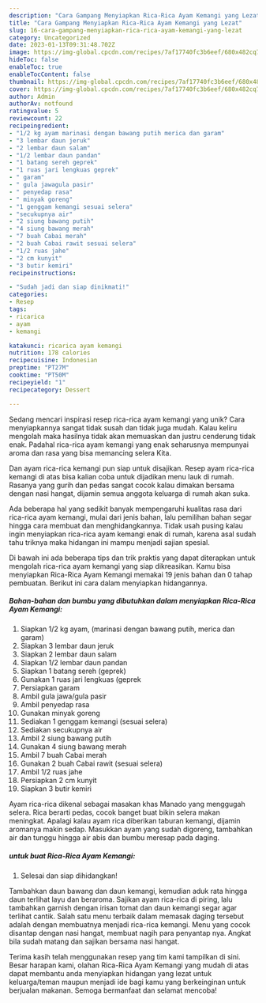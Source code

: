 ```yaml
---
description: "Cara Gampang Menyiapkan Rica-Rica Ayam Kemangi yang Lezat"
title: "Cara Gampang Menyiapkan Rica-Rica Ayam Kemangi yang Lezat"
slug: 16-cara-gampang-menyiapkan-rica-rica-ayam-kemangi-yang-lezat
category: Uncategorized
date: 2023-01-13T09:31:48.702Z
image: https://img-global.cpcdn.com/recipes/7af17740fc3b6eef/680x482cq70/rica-rica-ayam-kemangi-foto-resep-utama.jpg
hideToc: false
enableToc: true
enableTocContent: false
thumbnail: https://img-global.cpcdn.com/recipes/7af17740fc3b6eef/680x482cq70/rica-rica-ayam-kemangi-foto-resep-utama.jpg
cover: https://img-global.cpcdn.com/recipes/7af17740fc3b6eef/680x482cq70/rica-rica-ayam-kemangi-foto-resep-utama.jpg
author: Admin
authorAv: notfound
ratingvalue: 5
reviewcount: 22
recipeingredient:
- "1/2 kg ayam marinasi dengan bawang putih merica dan garam"
- "3 lembar daun jeruk"
- "2 lembar daun salam"
- "1/2 lembar daun pandan"
- "1 batang sereh geprek"
- "1 ruas jari lengkuas geprek"
- " garam"
- " gula jawagula pasir"
- " penyedap rasa"
- " minyak goreng"
- "1 genggam kemangi sesuai selera"
- "secukupnya air"
- "2 siung bawang putih"
- "4 siung bawang merah"
- "7 buah Cabai merah"
- "2 buah Cabai rawit sesuai selera"
- "1/2 ruas jahe"
- "2 cm kunyit"
- "3 butir kemiri"
recipeinstructions:

- "Sudah jadi dan siap dinikmati!"
categories:
- Resep
tags:
- ricarica
- ayam
- kemangi

katakunci: ricarica ayam kemangi 
nutrition: 178 calories
recipecuisine: Indonesian
preptime: "PT27M"
cooktime: "PT50M"
recipeyield: "1"
recipecategory: Dessert

---
```





Sedang mencari inspirasi resep rica-rica ayam kemangi yang unik? Cara menyiapkannya sangat tidak susah dan tidak juga mudah. Kalau keliru mengolah maka hasilnya tidak akan memuaskan dan justru cenderung tidak enak. Padahal rica-rica ayam kemangi yang enak seharusnya mempunyai aroma dan rasa yang bisa memancing selera Kita.





Dan ayam rica-rica kemangi pun siap untuk disajikan. Resep ayam rica-rica kemangi di atas bisa kalian coba untuk dijadikan menu lauk di rumah. Rasanya yang gurih dan pedas sangat cocok kalau dimakan bersama dengan nasi hangat, dijamin semua anggota keluarga di rumah akan suka.

Ada beberapa hal yang sedikit banyak mempengaruhi kualitas rasa dari rica-rica ayam kemangi, mulai dari jenis bahan, lalu pemilihan bahan segar hingga cara membuat dan menghidangkannya. Tidak usah pusing kalau ingin menyiapkan rica-rica ayam kemangi enak di rumah, karena asal sudah tahu triknya maka hidangan ini mampu menjadi sajian spesial.






Di bawah ini ada beberapa tips dan trik praktis yang dapat diterapkan untuk mengolah rica-rica ayam kemangi yang siap dikreasikan. Kamu bisa menyiapkan Rica-Rica Ayam Kemangi memakai 19 jenis bahan dan 0 tahap pembuatan. Berikut ini cara dalam menyiapkan hidangannya.

<!--inarticleads1-->

##### Bahan-bahan dan bumbu yang dibutuhkan dalam menyiapkan Rica-Rica Ayam Kemangi:

1. Siapkan 1/2 kg ayam, (marinasi dengan bawang putih, merica dan garam)
1. Siapkan 3 lembar daun jeruk
1. Siapkan 2 lembar daun salam
1. Siapkan 1/2 lembar daun pandan
1. Siapkan 1 batang sereh (geprek)
1. Gunakan 1 ruas jari lengkuas (geprek
1. Persiapkan  garam
1. Ambil  gula jawa/gula pasir
1. Ambil  penyedap rasa
1. Gunakan  minyak goreng
1. Sediakan 1 genggam kemangi (sesuai selera)
1. Sediakan secukupnya air
1. Ambil 2 siung bawang putih
1. Gunakan 4 siung bawang merah
1. Ambil 7 buah Cabai merah
1. Gunakan 2 buah Cabai rawit (sesuai selera)
1. Ambil 1/2 ruas jahe
1. Persiapkan 2 cm kunyit
1. Siapkan 3 butir kemiri


Ayam rica-rica dikenal sebagai masakan khas Manado yang menggugah selera. Rica berarti pedas, cocok banget buat bikin selera makan meningkat. Apalagi kalau ayam rica diberikan taburan kemangi, dijamin aromanya makin sedap. Masukkan ayam yang sudah digoreng, tambahkan air dan tunggu hingga air abis dan bumbu meresap pada daging. 

<!--inarticleads2-->

#####  untuk buat Rica-Rica Ayam Kemangi:


1. Selesai dan siap dihidangkan!

Tambahkan daun bawang dan daun kemangi, kemudian aduk rata hingga daun terlihat layu dan beraroma. Sajikan ayam rica-rica di piring, lalu tambahkan garnish dengan irisan tomat dan daun kemangi segar agar terlihat cantik. Salah satu menu terbaik dalam memasak daging tersebut adalah dengan membuatnya menjadi rica-rica kemangi. Menu yang cocok disantap dengan nasi hangat, membuat nagih para penyantap nya. Angkat bila sudah matang dan sajikan bersama nasi hangat. 

Terima kasih telah menggunakan resep yang tim kami tampilkan di sini. Besar harapan kami, olahan Rica-Rica Ayam Kemangi yang mudah di atas dapat membantu anda menyiapkan hidangan yang lezat untuk keluarga/teman maupun menjadi ide bagi kamu yang berkeinginan untuk berjualan makanan. Semoga bermanfaat dan selamat mencoba!
